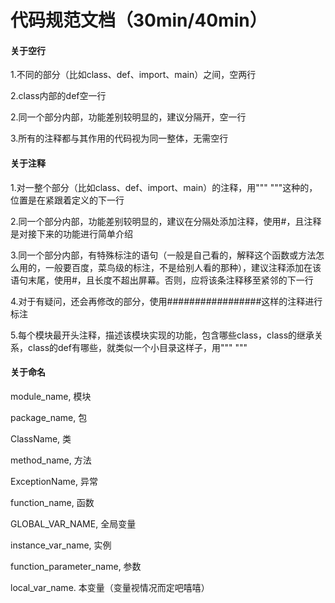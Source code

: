 # 代码规范文档（30min/40min）

#### 关于空行

1.不同的部分（比如class、def、import、main）之间，空两行

2.class内部的def空一行

2.同一个部分内部，功能差别较明显的，建议分隔开，空一行

3.所有的注释都与其作用的代码视为同一整体，无需空行

#### 关于注释

1.对一整个部分（比如class、def、import、main）的注释，用""" """这种的，位置是在紧跟着定义的下一行

2.同一个部分内部，功能差别较明显的，建议在分隔处添加注释，使用#，且注释是对接下来的功能进行简单介绍

3.同一个部分内部，有特殊标注的语句（一般是自己看的，解释这个函数或方法怎么用的，一般要百度，菜鸟级的标注，不是给别人看的那种），建议注释添加在该语句末尾，使用#，且长度不超出屏幕。否则，应将该条注释移至紧邻的下一行

4.对于有疑问，还会再修改的部分，使用#################这样的注释进行标注

5.每个模块最开头注释，描述该模块实现的功能，包含哪些class，class的继承关系，class的def有哪些，就类似一个小目录这样子，用""" """

#### 关于命名

module_name,  模块

package_name,  包

ClassName,  类

method_name,  方法

ExceptionName,   异常

function_name,  函数

GLOBAL_VAR_NAME, 全局变量

instance_var_name,  实例

function_parameter_name,   参数

local_var_name.  本变量（变量视情况而定吧嘻嘻）